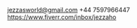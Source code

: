 [jezzasworld@gmail.com](mailto:jezzasworld@gmail.com)
+44 7597966447
https://www.fiverr.com/inbox/jezzaho
